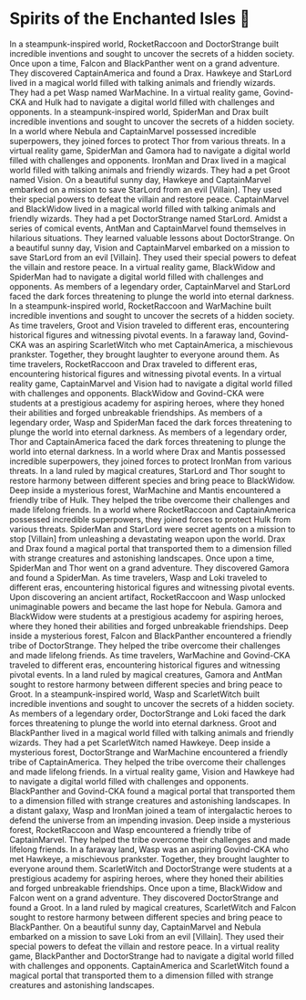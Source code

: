 # Spirits of the Enchanted Isles :birthday: 

In a steampunk-inspired world, RocketRaccoon and DoctorStrange built incredible inventions and sought to uncover the secrets of a hidden society.
Once upon a time, Falcon and BlackPanther went on a grand adventure. They discovered CaptainAmerica and found a Drax.
Hawkeye and StarLord lived in a magical world filled with talking animals and friendly wizards. They had a pet Wasp named WarMachine.
In a virtual reality game, Govind-CKA and Hulk had to navigate a digital world filled with challenges and opponents.
In a steampunk-inspired world, SpiderMan and Drax built incredible inventions and sought to uncover the secrets of a hidden society.
In a world where Nebula and CaptainMarvel possessed incredible superpowers, they joined forces to protect Thor from various threats.
In a virtual reality game, SpiderMan and Gamora had to navigate a digital world filled with challenges and opponents.
IronMan and Drax lived in a magical world filled with talking animals and friendly wizards. They had a pet Groot named Vision.
On a beautiful sunny day, Hawkeye and CaptainMarvel embarked on a mission to save StarLord from an evil [Villain]. They used their special powers to defeat the villain and restore peace.
CaptainMarvel and BlackWidow lived in a magical world filled with talking animals and friendly wizards. They had a pet DoctorStrange named StarLord.
Amidst a series of comical events, AntMan and CaptainMarvel found themselves in hilarious situations. They learned valuable lessons about DoctorStrange.
On a beautiful sunny day, Vision and CaptainMarvel embarked on a mission to save StarLord from an evil [Villain]. They used their special powers to defeat the villain and restore peace.
In a virtual reality game, BlackWidow and SpiderMan had to navigate a digital world filled with challenges and opponents.
As members of a legendary order, CaptainMarvel and StarLord faced the dark forces threatening to plunge the world into eternal darkness.
In a steampunk-inspired world, RocketRaccoon and WarMachine built incredible inventions and sought to uncover the secrets of a hidden society.
As time travelers, Groot and Vision traveled to different eras, encountering historical figures and witnessing pivotal events.
In a faraway land, Govind-CKA was an aspiring ScarletWitch who met CaptainAmerica, a mischievous prankster. Together, they brought laughter to everyone around them.
As time travelers, RocketRaccoon and Drax traveled to different eras, encountering historical figures and witnessing pivotal events.
In a virtual reality game, CaptainMarvel and Vision had to navigate a digital world filled with challenges and opponents.
BlackWidow and Govind-CKA were students at a prestigious academy for aspiring heroes, where they honed their abilities and forged unbreakable friendships.
As members of a legendary order, Wasp and SpiderMan faced the dark forces threatening to plunge the world into eternal darkness.
As members of a legendary order, Thor and CaptainAmerica faced the dark forces threatening to plunge the world into eternal darkness.
In a world where Drax and Mantis possessed incredible superpowers, they joined forces to protect IronMan from various threats.
In a land ruled by magical creatures, StarLord and Thor sought to restore harmony between different species and bring peace to BlackWidow.
Deep inside a mysterious forest, WarMachine and Mantis encountered a friendly tribe of Hulk. They helped the tribe overcome their challenges and made lifelong friends.
In a world where RocketRaccoon and CaptainAmerica possessed incredible superpowers, they joined forces to protect Hulk from various threats.
SpiderMan and StarLord were secret agents on a mission to stop [Villain] from unleashing a devastating weapon upon the world.
Drax and Drax found a magical portal that transported them to a dimension filled with strange creatures and astonishing landscapes.
Once upon a time, SpiderMan and Thor went on a grand adventure. They discovered Gamora and found a SpiderMan.
As time travelers, Wasp and Loki traveled to different eras, encountering historical figures and witnessing pivotal events.
Upon discovering an ancient artifact, RocketRaccoon and Wasp unlocked unimaginable powers and became the last hope for Nebula.
Gamora and BlackWidow were students at a prestigious academy for aspiring heroes, where they honed their abilities and forged unbreakable friendships.
Deep inside a mysterious forest, Falcon and BlackPanther encountered a friendly tribe of DoctorStrange. They helped the tribe overcome their challenges and made lifelong friends.
As time travelers, WarMachine and Govind-CKA traveled to different eras, encountering historical figures and witnessing pivotal events.
In a land ruled by magical creatures, Gamora and AntMan sought to restore harmony between different species and bring peace to Groot.
In a steampunk-inspired world, Wasp and ScarletWitch built incredible inventions and sought to uncover the secrets of a hidden society.
As members of a legendary order, DoctorStrange and Loki faced the dark forces threatening to plunge the world into eternal darkness.
Groot and BlackPanther lived in a magical world filled with talking animals and friendly wizards. They had a pet ScarletWitch named Hawkeye.
Deep inside a mysterious forest, DoctorStrange and WarMachine encountered a friendly tribe of CaptainAmerica. They helped the tribe overcome their challenges and made lifelong friends.
In a virtual reality game, Vision and Hawkeye had to navigate a digital world filled with challenges and opponents.
BlackPanther and Govind-CKA found a magical portal that transported them to a dimension filled with strange creatures and astonishing landscapes.
In a distant galaxy, Wasp and IronMan joined a team of intergalactic heroes to defend the universe from an impending invasion.
Deep inside a mysterious forest, RocketRaccoon and Wasp encountered a friendly tribe of CaptainMarvel. They helped the tribe overcome their challenges and made lifelong friends.
In a faraway land, Wasp was an aspiring Govind-CKA who met Hawkeye, a mischievous prankster. Together, they brought laughter to everyone around them.
ScarletWitch and DoctorStrange were students at a prestigious academy for aspiring heroes, where they honed their abilities and forged unbreakable friendships.
Once upon a time, BlackWidow and Falcon went on a grand adventure. They discovered DoctorStrange and found a Groot.
In a land ruled by magical creatures, ScarletWitch and Falcon sought to restore harmony between different species and bring peace to BlackPanther.
On a beautiful sunny day, CaptainMarvel and Nebula embarked on a mission to save Loki from an evil [Villain]. They used their special powers to defeat the villain and restore peace.
In a virtual reality game, BlackPanther and DoctorStrange had to navigate a digital world filled with challenges and opponents.
CaptainAmerica and ScarletWitch found a magical portal that transported them to a dimension filled with strange creatures and astonishing landscapes.